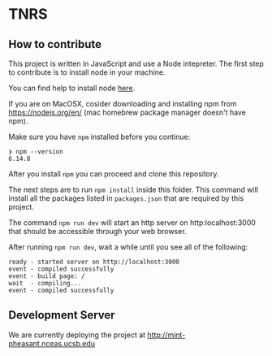 # TNRS

## How to contribute

This project is written in JavaScript and use a Node intepreter.
The first step to contribute is to install node in your machine.

You can find help to install node [here](https://nodejs.dev/learn/how-to-install-nodejs).

If you are on MacOSX, cosider downloading 
and installing npm from https://nodejs.org/en/ (mac homebrew package manager doesn't have npm).

Make sure you have `npm` installed before you continue:

```
❯ npm --version 
6.14.8
```

After you install `npm` you can proceed and clone this repository.

The next steps are to run `npm install` inside this folder.
This command will install all the packages listed in `packages.json` that are required by this project.

The command `npm run dev` will start an http server on http:localhost:3000 that should be accessible through your web browser.

After running `npm run dev`, wait a while until you see all of the following:

```
ready - started server on http://localhost:3000
event - compiled successfully
event - build page: /
wait  - compiling...
event - compiled successfully
```

## Development Server

We are currently deploying the project at http://mint-pheasant.nceas.ucsb.edu
